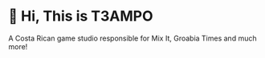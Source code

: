 # 👋 Hi, This is T3AMPO
A Costa Rican game studio responsible for Mix It, Groabia Times and much more!

<!---

https://docs.github.com/es/get-started/writing-on-github/getting-started-with-writing-and-formatting-on-github/basic-writing-and-formatting-syntax
For advanced syntaxis ^

T3AMPO/T3AMPO is a ✨ special ✨ repository because its `README.md` (this file) appears on your GitHub profile.
You can click the Preview link to take a look at your changes.
--->
